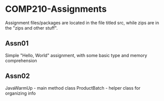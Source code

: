 # COMP210-Assignments
Assignment files/packages are located in the file titled src, while zips are in the "zips and other stuff".

## Assn01
Simple "Hello, World" assignment, with some basic type and memory comprehension

## Assn02
JavaWarmUp - main method class
ProductBatch - helper class for organizing info
